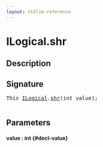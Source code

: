 ```yaml
---
layout: stdlib-reference
---
```


# ILogical\.shr

## Description





## Signature 

<pre>
This <a href="/stdlib-reference/interfaces/ILogical/index" class="code_type">ILogical</a>.<a href="/stdlib-reference/interfaces/ILogical/shr">shr</a>(int <span class='code_param'>value</span>);

</pre>

## Parameters

#### value  : int {#decl-value}

